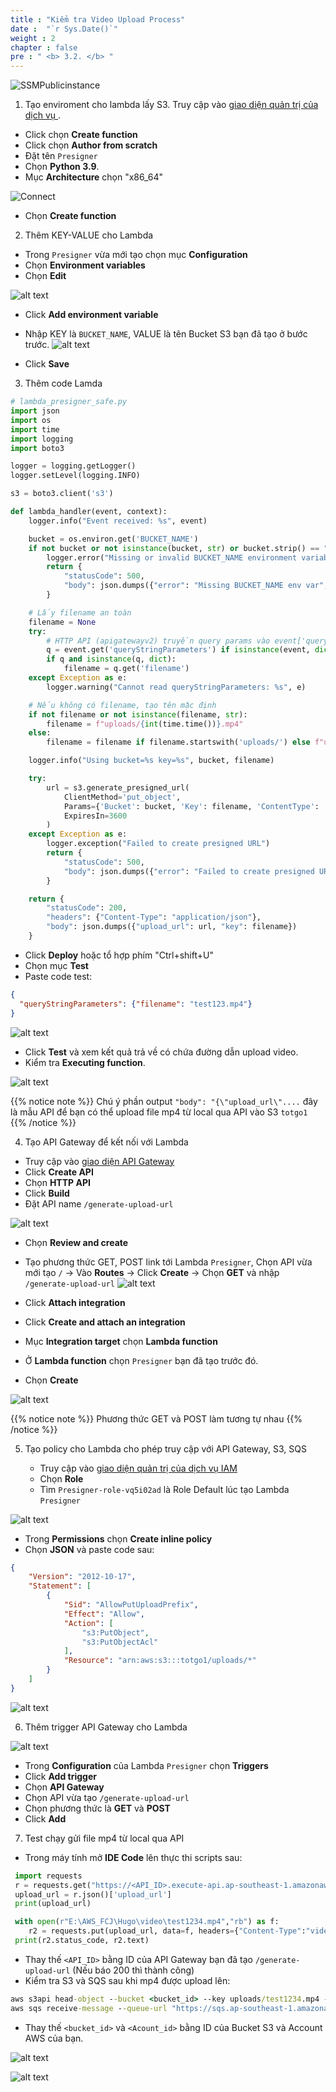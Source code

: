 ```yaml
---
title : "Kiểm tra Video Upload Process"
date :  "`r Sys.Date()`" 
weight : 2 
chapter : false
pre : " <b> 3.2. </b> "
---
```


![SSMPublicinstance](/images/arc-02.png)


1. Tạo enviroment cho lambda lấy S3. Truy cập vào [giao diện quản trị của dịch vụ ](https://ap-southeast-1.console.aws.amazon.com/lambda/home?region=ap-southeast-1#/).
  + Click chọn **Create function**
  + Click chọn **Author from scratch**
  + Đặt tên ``` Presigner ```
  + Chọn **Python 3.9**.
  + Mục **Architecture** chọn "x86_64"

![Connect](/images/3.connect/001-connect-2.png)

  + Chọn **Create function**

2. Thêm KEY-VALUE cho Lambda
  + Trong ``` Presigner ``` vừa mới tạo chọn mục **Configuration**
  + Chọn **Environment variables** 
  + Chọn **Edit**
  
![alt text](/images/3.connect/002-connect-2.png)

   + Click **Add environment variable**
   + Nhập KEY là ``` BUCKET_NAME ```, VALUE là tên Bucket S3 bạn đã tạo ở bước trước.
![alt text](/images/3.connect/003-connect-2.png)

   + Click **Save**
3. Thêm code Lamda

```python
# lambda_presigner_safe.py
import json
import os
import time
import logging
import boto3

logger = logging.getLogger()
logger.setLevel(logging.INFO)

s3 = boto3.client('s3')

def lambda_handler(event, context):
    logger.info("Event received: %s", event)

    bucket = os.environ.get('BUCKET_NAME')
    if not bucket or not isinstance(bucket, str) or bucket.strip() == "":
        logger.error("Missing or invalid BUCKET_NAME environment variable.")
        return {
            "statusCode": 500,
            "body": json.dumps({"error": "Missing BUCKET_NAME env var", "detail": "Set environment variable BUCKET_NAME to your S3 bucket name."})
        }

    # Lấy filename an toàn
    filename = None
    try:
        # HTTP API (apigatewayv2) truyền query params vào event['queryStringParameters']
        q = event.get('queryStringParameters') if isinstance(event, dict) else None
        if q and isinstance(q, dict):
            filename = q.get('filename')
    except Exception as e:
        logger.warning("Cannot read queryStringParameters: %s", e)

    # Nếu không có filename, tạo tên mặc định
    if not filename or not isinstance(filename, str):
        filename = f"uploads/{int(time.time())}.mp4"
    else:
        filename = filename if filename.startswith('uploads/') else f"uploads/{filename}"

    logger.info("Using bucket=%s key=%s", bucket, filename)

    try:
        url = s3.generate_presigned_url(
            ClientMethod='put_object',
            Params={'Bucket': bucket, 'Key': filename, 'ContentType': 'video/mp4'},
            ExpiresIn=3600
        )
    except Exception as e:
        logger.exception("Failed to create presigned URL")
        return {
            "statusCode": 500,
            "body": json.dumps({"error": "Failed to create presigned URL", "detail": str(e)})
        }

    return {
        "statusCode": 200,
        "headers": {"Content-Type": "application/json"},
        "body": json.dumps({"upload_url": url, "key": filename})
    }

```
  + Click **Deploy** hoặc tổ hợp phím "Ctrl+shift+U"
  + Chọn mục **Test**
  + Paste code test:

```JSON
{
  "queryStringParameters": {"filename": "test123.mp4"}
}
```
![alt text](/images/3.connect/004-connect-2.png)

   + Click **Test** và xem kết quả trả về có chứa đường dẫn upload video.
   + Kiểm tra **Executing function**.
  
![alt text](/images/3.connect/005-connect-2.png)

{{% notice note %}}
Chú ý phần output ```"body": "{\"upload_url\"....``` đây là mẫu API để bạn có thể upload file mp4 từ local qua API vào S3 ```totgo1``` 
{{% /notice %}}

4. Tạo API Gateway để kết nối với Lambda
  + Truy cập vào [giao diện API Gateway](https://ap-southeast-1.console.aws.amazon.com/apigateway/home?region=ap-southeast-1#/apis)
  + Click **Create API**
  + Chọn **HTTP API**
  + Click **Build**
  + Đặt API name ```/generate-upload-url```

![alt text](/images/3.connect/006-connect-2.png)

  + Chọn **Review and create**
  + Tạo phương thức GET, POST link tới Lambda ```Presigner```, Chọn API vừa mới tạo ```/``` -> Vào **Routes** -> Click **Create** -> Chọn **GET** và nhập ```/generate-upload-url```
![alt text](/images/3.connect/007-connect-2.png)

  + Click **Attach integration** 
  + Click **Create and attach an integration**
  + Mục **Integration target** chọn **Lambda function**
  + Ở **Lambda function** chọn ```Presigner``` bạn đã tạo trước đó.
  + Chọn **Create**

![alt text](/images/3.connect/008-connect-2.png)

{{% notice note %}}
Phương thức GET và POST làm tương tự nhau
{{% /notice %}}

5. Tạo policy cho Lambda cho phép truy cập với API Gateway, S3, SQS

   + Truy cập vào [giao diện quản trị của dịch vụ IAM](https://ap-southeast-1.console.aws.amazon.com/iamv2/home?region=ap-southeast-1#/)
   + Chọn **Role**
   + Tìm  ```Presigner-role-vq5i02ad``` là Role Default lúc tạo Lambda ```Presigner```

![alt text](/images/3.connect/009-connect-2.png)
   + Trong **Permissions** chọn **Create inline policy**
   + Chọn **JSON** và paste code sau:
   
```JSON
{
	"Version": "2012-10-17",
	"Statement": [
		{
			"Sid": "AllowPutUploadPrefix",
			"Effect": "Allow",
			"Action": [
				"s3:PutObject",
				"s3:PutObjectAcl"
			],
			"Resource": "arn:aws:s3:::totgo1/uploads/*"
		}
	]
}
```

![alt text](/images/3.connect/010-connect-2.png)

6. Thêm trigger API Gateway cho Lambda

![alt text](/images/3.connect/011-connect-2.png)

   + Trong **Configuration** của Lambda ```Presigner``` chọn **Triggers**
   + Click **Add trigger**
   + Chọn **API Gateway**
   + Chọn API vừa tạo ```/generate-upload-url```
   + Chọn phương thức là **GET** và **POST**
   + Click **Add**
7. Test chạy gửi file mp4 từ local qua API
  + Trong máy tính mở **IDE Code** lên thực thi scripts sau:
  ```python
   import requests
   r = requests.get("https://<API_ID>.execute-api.ap-southeast-1.amazonaws.com/generate-upload-url?filename=test1234.mp4")
   upload_url = r.json()['upload_url']
   print(upload_url)

   with open(r"E:\AWS_FCJ\Hugo\video\test1234.mp4","rb") as f:
      r2 = requests.put(upload_url, data=f, headers={"Content-Type":"video/mp4"})
   print(r2.status_code, r2.text)
  ```
   + Thay thế ```<API_ID>``` bằng ID của API Gateway bạn đã tạo ```/generate-upload-url``` (Nếu báo 200 thì thành công)
   + Kiểm tra S3 và SQS sau khi mp4 được upload lên:
   ```cmd
   aws s3api head-object --bucket <bucket_id> --key uploads/test1234.mp4 --region ap-southeast-1
   aws sqs receive-message --queue-url "https://sqs.ap-southeast-1.amazonaws.com/<Acount_id>/videosense-upload-queue" --max-number-of-messages 1 --region ap-southeast-1
   ```
   + Thay thế ```<bucket_id>``` và ```<Acount_id>``` bằng ID của Bucket S3 và Account AWS của bạn.

![alt text](/images/3.connect/012-connect-2.png)

![alt text](/images/3.connect/013-connect-2.png)
